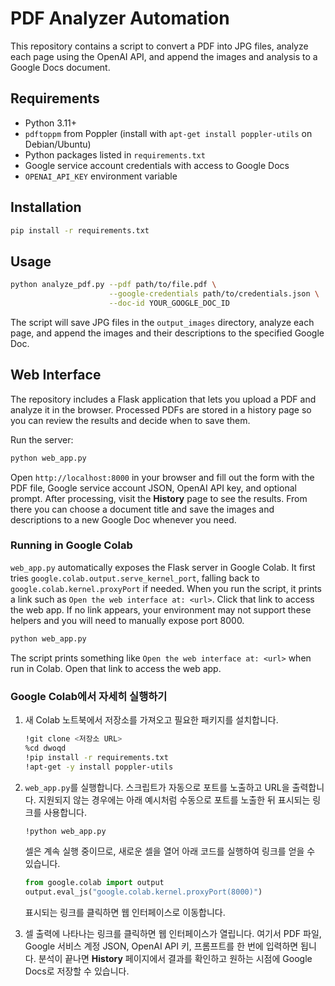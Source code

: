 # PDF Analyzer Automation

This repository contains a script to convert a PDF into JPG files, analyze each page using the OpenAI API, and append the images and analysis to a Google Docs document.

## Requirements

- Python 3.11+
- `pdftoppm` from Poppler (install with `apt-get install poppler-utils` on Debian/Ubuntu)
- Python packages listed in `requirements.txt`
- Google service account credentials with access to Google Docs
- `OPENAI_API_KEY` environment variable

## Installation

```bash
pip install -r requirements.txt
```

## Usage

```bash
python analyze_pdf.py --pdf path/to/file.pdf \
                      --google-credentials path/to/credentials.json \
                      --doc-id YOUR_GOOGLE_DOC_ID
```

The script will save JPG files in the `output_images` directory, analyze each page, and append the images and their descriptions to the specified Google Doc.

## Web Interface

The repository includes a Flask application that lets you upload a PDF and analyze it in the browser. Processed PDFs are stored in a history page so you can review the results and decide when to save them.

Run the server:

```bash
python web_app.py
```

Open `http://localhost:8000` in your browser and fill out the form with the PDF file, Google service account JSON, OpenAI API key, and optional prompt. After processing, visit the **History** page to see the results. From there you can choose a document title and save the images and descriptions to a new Google Doc whenever you need.

### Running in Google Colab

`web_app.py` automatically exposes the Flask server in Google Colab. It first
tries `google.colab.output.serve_kernel_port`, falling back to
`google.colab.kernel.proxyPort` if needed. When you run the script, it prints a
link such as `Open the web interface at: <url>`. Click that link to access the
web app. If no link appears, your environment may not support these helpers and
you will need to manually expose port 8000.

```bash
python web_app.py
```

The script prints something like `Open the web interface at: <url>` when run in
Colab. Open that link to access the web app.

### Google Colab에서 자세히 실행하기

1. 새 Colab 노트북에서 저장소를 가져오고 필요한 패키지를 설치합니다.

   ```bash
   !git clone <저장소 URL>
   %cd dwoqd
   !pip install -r requirements.txt
   !apt-get -y install poppler-utils
   ```

2. `web_app.py`를 실행합니다. 스크립트가 자동으로 포트를 노출하고 URL을
   출력합니다. 지원되지 않는 경우에는 아래 예시처럼 수동으로 포트를
   노출한 뒤 표시되는 링크를 사용합니다.

   ```bash
   !python web_app.py
   ```

   셀은 계속 실행 중이므로, 새로운 셀을 열어 아래 코드를 실행하여 링크를
   얻을 수 있습니다.

   ```python
   from google.colab import output
   output.eval_js("google.colab.kernel.proxyPort(8000)")
   ```

   표시되는 링크를 클릭하면 웹 인터페이스로 이동합니다.

3. 셀 출력에 나타나는 링크를 클릭하면 웹 인터페이스가 열립니다. 여기서 PDF 파일,
   Google 서비스 계정 JSON, OpenAI API 키, 프롬프트를 한 번에 입력하면 됩니다.
   분석이 끝나면 **History** 페이지에서 결과를 확인하고 원하는 시점에
   Google Docs로 저장할 수 있습니다.

